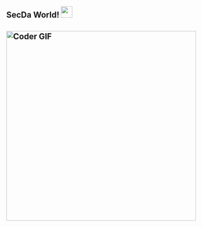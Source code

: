 ## SecDa World! <img src="https://user-images.githubusercontent.com/42378118/110234147-e3259600-7f4e-11eb-95be-0c4047144dea.gif" width="30">
<h2 align="left">
 <abc>
  <img src="https://i.imgur.com/nX1Sqjq.gif" alt="Coder GIF" width="500">
 </abc>
</h2> 
